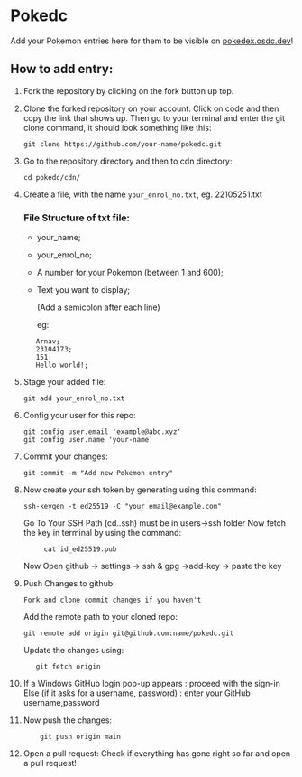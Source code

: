 # Pokedc
Add your Pokemon entries here for them to be visible on [pokedex.osdc.dev](https://pokedex.osdc.dev/)!

## How to add entry:
1. Fork the repository by clicking on the fork button up top.
2. Clone the forked repository on your account: Click on code and then copy the link that shows up. Then go to your terminal and enter the git clone command, it should look something like this:
    ```
    git clone https://github.com/your-name/pokedc.git
    ```
3. Go to the repository directory and then to cdn directory:
    ```
    cd pokedc/cdn/
    ```
4. Create a file, with the name `your_enrol_no.txt`, eg. 22105251.txt
    ### File Structure of txt file:
    - your_name;
    - your_enrol_no;
    - A number for your Pokemon (between 1 and 600);
    - Text you want to display;
        
        (Add a semicolon after each line)

        eg:
     ```
        Arnav;
        23104173;
        151;
        Hello world!;
    ```
5. Stage your added file:
    ```
    git add your_enrol_no.txt
    ```
6. Config your user for this repo:
   ```
   git config user.email 'example@abc.xyz'
   git config user.name 'your-name'
   ```
7. Commit your changes:
    ```
    git commit -m "Add new Pokemon entry"
    ```
8. Now create your ssh token by generating using this command:
   ```
   ssh-keygen -t ed25519 -C "your_email@example.com"
    ```
   Go To Your SSH Path (cd.\.ssh\) must be in users->ssh folder
   Now fetch the key in terminal by using the command:
   ```
        cat id_ed25519.pub
    ```
   Now Open github -> settings -> ssh & gpg ->add-key -> paste the key
      
10. Push Changes to github:
    ```
    Fork and clone commit changes if you haven't
    ```
    Add the remote path to your cloned repo:
    ```
    git remote add origin git@github.com:name/pokedc.git
    ```
    Update the changes using:
    ```
       git fetch origin
    ```
12. If a Windows GitHub login pop-up appears :
        proceed with the sign-in
    Else (if it asks for a username, password) :
        enter your GitHub username,password
13. Now push the changes:
    ```
        git push origin main
    ```
    
14. Open a pull request: Check if everything has gone right so far and open a pull request!
    
